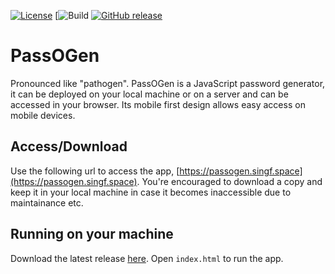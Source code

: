 [![License](https://img.shields.io/github/license/SingularityF/PassOGen.svg)](https://opensource.org/licenses/MIT)
[![Build](https://travis-ci.org/SingularityF/PassOGen.svg?branch=master)
[![GitHub release](https://img.shields.io/github/release/SingularityF/PassOGen.svg)](https://github.com/SingularityF/PassOGen/releases/latest)

# PassOGen

Pronounced like "pathogen". PassOGen is a JavaScript password generator, it can be deployed on your local machine or on a server and can be accessed in your browser. Its mobile first design allows easy access on mobile devices.

## Access/Download

Use the following url to access the app, [https://passogen.singf.space](https://passogen.singf.space). You're encouraged to download a copy and keep it in your local machine in case it becomes inaccessible due to maintainance etc.

## Running on your machine

Download the latest release [here](https://github.com/SingularityF/PassOGen/releases/latest). Open `index.html` to run the app.
